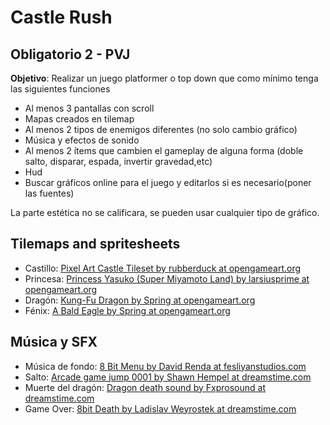 # Castle Rush

## Obligatorio 2 - PVJ

**Objetivo**: Realizar un juego platformer o top down que como mínimo tenga las siguientes funciones

* Al menos 3 pantallas con scroll
* Mapas creados en tilemap
* Al menos 2 tipos de enemigos diferentes (no solo cambio gráfico)
* Música y efectos de sonido
* Al menos 2 ítems que cambien el gameplay de alguna forma (doble salto, disparar, espada, invertir gravedad,etc)
* Hud
* Buscar gráficos online para el juego y editarlos si es necesario(poner las fuentes)

La parte estética no se calificara, se pueden usar cualquier tipo de gráfico.

## Tilemaps and spritesheets

* Castillo: [Pixel Art Castle Tileset by rubberduck at opengameart.org](https://opengameart.org/content/pixel-art-castle-tileset)
* Princesa: [Princess Yasuko (Super Miyamoto Land) by larsiusprime at opengameart.org](https://opengameart.org/content/princess-yasuko-super-miyamoto-land)
* Dragón: [Kung-Fu Dragon by Spring at opengameart.org](https://opengameart.org/content/kung-fu-dragon)
* Fénix: [A Bald Eagle by Spring at opengameart.org](https://opengameart.org/content/a-bald-eagle)

## Música y SFX

* Música de fondo: [8 Bit Menu by David Renda at fesliyanstudios.com](https://www.fesliyanstudios.com/royalty-free-music/download/8-bit-menu/287)
* Salto: [Arcade game jump 0001 by Shawn Hempel at dreamstime.com](https://www.dreamstime.com/royalty-free-sound-fx-arcade-game-jump-chiptune-bit-coin-select-sound-effect-audio90130205)
* Muerte del dragón: [Dragon death sound by Fxprosound at dreamstime.com](https://www.dreamstime.com/sound-horror-dragon-whirr-death-usable-game-movie-distance-mid-acoustic-processed-dragon-death-sound-audio176722053)
* Game Over: [8bit Death by Ladislav Weyrostek at dreamstime.com](https://www.dreamstime.com/stock-sound-effect-bit-death-sound-effect-game-development-bit-death-audio134123816)
